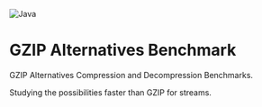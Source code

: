 ![Java](https://cdn.icon-icons.com/icons2/2699/PNG/512/java_logo_icon_168609.png)

# GZIP Alternatives Benchmark

GZIP Alternatives Compression and Decompression Benchmarks.

Studying the possibilities faster than GZIP for streams.
